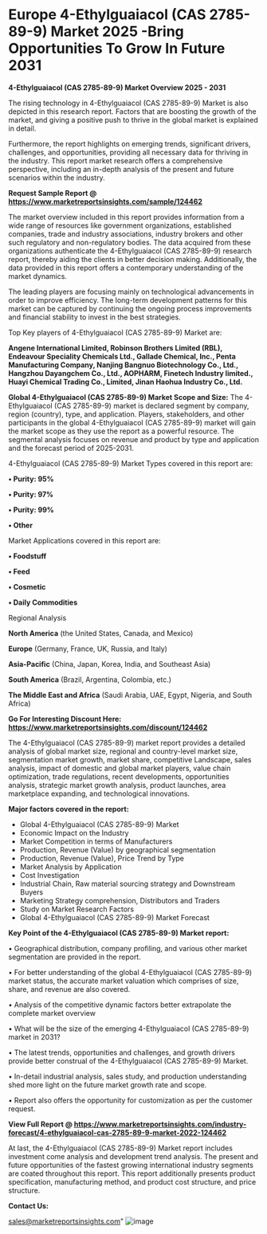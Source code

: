 # Europe 4-Ethylguaiacol (CAS 2785-89-9) Market 2025 -Bring Opportunities To Grow In Future 2031

<Strong> 4-Ethylguaiacol (CAS 2785-89-9) Market Overview 2025 - 2031</strong>

The rising technology in 4-Ethylguaiacol (CAS 2785-89-9) Market is also depicted in this research report. Factors that are boosting the growth of the market, and giving a positive push to thrive in the global market is explained in detail.

Furthermore, the report highlights on emerging trends, significant drivers, challenges, and opportunities, providing all necessary data for thriving in the industry. This report market research offers a comprehensive perspective, including an in-depth analysis of the present and future scenarios within the industry.

<strong>Request Sample Report @ <a href=https://www.marketreportsinsights.com/sample/124462>https://www.marketreportsinsights.com/sample/124462</a></strong>

The market overview included in this report provides information from a wide range of resources like government organizations, established companies, trade and industry associations, industry brokers and other such regulatory and non-regulatory bodies. The data acquired from these organizations authenticate the 4-Ethylguaiacol (CAS 2785-89-9) research report, thereby aiding the clients in better decision making. Additionally, the data provided in this report offers a contemporary understanding of the market dynamics.

The leading players are focusing mainly on technological advancements in order to improve efficiency. The long-term development patterns for this market can be captured by continuing the ongoing process improvements and financial stability to invest in the best strategies.

Top Key players of 4-Ethylguaiacol (CAS 2785-89-9) Market are:

<strong>Angene International Limited, Robinson Brothers Limited (RBL), Endeavour Speciality Chemicals Ltd., Gallade Chemical, Inc., Penta Manufacturing Company, Nanjing Bangnuo Biotechnology Co., Ltd., Hangzhou Dayangchem Co., Ltd., AOPHARM, Finetech Industry limited., Huayi Chemical Trading Co., Limited, Jinan Haohua Industry Co., Ltd.</strong>

<strong><b>Global 4-Ethylguaiacol (CAS 2785-89-9) Market Scope and Size:</b></strong>
The 4-Ethylguaiacol (CAS 2785-89-9) market is declared segment by company, region (country), type, and application. Players, stakeholders, and other participants in the global 4-Ethylguaiacol (CAS 2785-89-9) market will gain the market scope as they use the report as a powerful resource. The segmental analysis focuses on revenue and product by type and application and the forecast period of 2025-2031.

4-Ethylguaiacol (CAS 2785-89-9) Market Types covered in this report are:

<strong>• Purity: 95%

• Purity: 97%

• Purity: 99%

• Other</strong>

Market Applications covered in this report are:

<strong>• Foodstuff

• Feed

• Cosmetic

• Daily Commodities</strong> 

Regional Analysis

<strong>North America</strong> (the United States, Canada, and Mexico)

<strong>Europe</strong> (Germany, France, UK, Russia, and Italy)

<strong>Asia-Pacific</strong> (China, Japan, Korea, India, and Southeast Asia)

<strong>South America</strong> (Brazil, Argentina, Colombia, etc.)

<strong>The Middle East and Africa</strong> (Saudi Arabia, UAE, Egypt, Nigeria, and South Africa)

<strong>Go For Interesting Discount Here: <a href=https://www.marketreportsinsights.com/discount/124462>https://www.marketreportsinsights.com/discount/124462</a></strong>

The 4-Ethylguaiacol (CAS 2785-89-9) market report provides a detailed analysis of global market size, regional and country-level market size, segmentation market growth, market share, competitive Landscape, sales analysis, impact of domestic and global market players, value chain optimization, trade regulations, recent developments, opportunities analysis, strategic market growth analysis, product launches, area marketplace expanding, and technological innovations.

<strong><b>Major factors covered in the report:</b></strong>
<ul>
  <li>Global 4-Ethylguaiacol (CAS 2785-89-9) Market </li>
  <li>Economic Impact on the Industry</li>
  <li>Market Competition in terms of Manufacturers</li>
  <li>Production, Revenue (Value) by geographical segmentation</li>
  <li>Production, Revenue (Value), Price Trend by Type</li>
  <li>Market Analysis by Application</li>
  <li>Cost Investigation</li>
  <li>Industrial Chain, Raw material sourcing strategy and Downstream Buyers</li>
  <li>Marketing Strategy comprehension, Distributors and Traders</li>
  <li>Study on Market Research Factors</li>
  <li>Global 4-Ethylguaiacol (CAS 2785-89-9) Market Forecast</li>
</ul>

<strong><b>Key Point of the 4-Ethylguaiacol (CAS 2785-89-9) Market report:</b></strong>

• Geographical distribution, company profiling, and various other market segmentation are provided in the report.

• For better understanding of the global 4-Ethylguaiacol (CAS 2785-89-9) market status, the accurate market valuation which comprises of size, share, and revenue are also covered.

• Analysis of the competitive dynamic factors better extrapolate the complete market overview

• What will be the size of the emerging 4-Ethylguaiacol (CAS 2785-89-9) market in 2031?

• The latest trends, opportunities and challenges, and growth drivers provide better construal of the 4-Ethylguaiacol (CAS 2785-89-9) Market.

• In-detail industrial analysis, sales study, and production understanding shed more light on the future market growth rate and scope.

• Report also offers the opportunity for customization as per the customer request.

<strong><b>View Full Report @ <a href=https://www.marketreportsinsights.com/industry-forecast/4-ethylguaiacol-cas-2785-89-9-market-2022-124462>https://www.marketreportsinsights.com/industry-forecast/4-ethylguaiacol-cas-2785-89-9-market-2022-124462</a></b></strong>


At last, the 4-Ethylguaiacol (CAS 2785-89-9) Market report includes investment come analysis and development trend analysis. The present and future opportunities of the fastest growing international industry segments are coated throughout this report. This report additionally presents product specification, manufacturing method, and product cost structure, and price structure.

<strong>Contact Us:</strong>

sales@marketreportsinsights.com"
![image](https://github.com/user-attachments/assets/2f0aca03-de0b-40c4-ae4a-c0b9ac5b7257)
